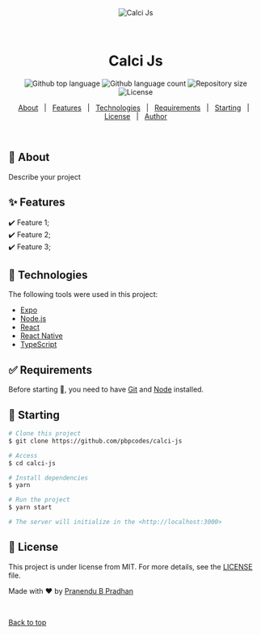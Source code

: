 <div align="center" id="top"> 
  <img src="./.github/app.gif" alt="Calci Js" />

  &#xa0;

  <!-- <a href="https://calcijs.netlify.app">Demo</a> -->
</div>

<h1 align="center">Calci Js</h1>

<p align="center">
  <img alt="Github top language" src="https://img.shields.io/github/languages/top/pbpcodes/calci-js?color=56BEB8">

  <img alt="Github language count" src="https://img.shields.io/github/languages/count/pbpcodes/calci-js?color=56BEB8">

  <img alt="Repository size" src="https://img.shields.io/github/repo-size/pbpcodes/calci-js?color=56BEB8">

  <img alt="License" src="https://img.shields.io/github/license/pbpcodes/calci-js?color=56BEB8">

  <!-- <img alt="Github issues" src="https://img.shields.io/github/issues/pbpcodes/calci-js?color=56BEB8" /> -->

  <!-- <img alt="Github forks" src="https://img.shields.io/github/forks/pbpcodes/calci-js?color=56BEB8" /> -->

  <!-- <img alt="Github stars" src="https://img.shields.io/github/stars/pbpcodes/calci-js?color=56BEB8" /> -->
</p>

<!-- Status -->

<!-- <h4 align="center"> 
	🚧  Calci Js 🚀 Under construction...  🚧
</h4> 

<hr> -->

<p align="center">
  <a href="#dart-about">About</a> &#xa0; | &#xa0; 
  <a href="#sparkles-features">Features</a> &#xa0; | &#xa0;
  <a href="#rocket-technologies">Technologies</a> &#xa0; | &#xa0;
  <a href="#white_check_mark-requirements">Requirements</a> &#xa0; | &#xa0;
  <a href="#checkered_flag-starting">Starting</a> &#xa0; | &#xa0;
  <a href="#memo-license">License</a> &#xa0; | &#xa0;
  <a href="https://github.com/pbpcodes" target="_blank">Author</a>
</p>

<br>

## :dart: About ##

Describe your project

## :sparkles: Features ##

:heavy_check_mark: Feature 1;\
:heavy_check_mark: Feature 2;\
:heavy_check_mark: Feature 3;

## :rocket: Technologies ##

The following tools were used in this project:

- [Expo](https://expo.io/)
- [Node.js](https://nodejs.org/en/)
- [React](https://pt-br.reactjs.org/)
- [React Native](https://reactnative.dev/)
- [TypeScript](https://www.typescriptlang.org/)

## :white_check_mark: Requirements ##

Before starting :checkered_flag:, you need to have [Git](https://git-scm.com) and [Node](https://nodejs.org/en/) installed.

## :checkered_flag: Starting ##

```bash
# Clone this project
$ git clone https://github.com/pbpcodes/calci-js

# Access
$ cd calci-js

# Install dependencies
$ yarn

# Run the project
$ yarn start

# The server will initialize in the <http://localhost:3000>
```

## :memo: License ##

This project is under license from MIT. For more details, see the [LICENSE](LICENSE.md) file.


Made with :heart: by <a href="https://github.com/pbpcodes" target="_blank">Pranendu B Pradhan</a>

&#xa0;

<a href="#top">Back to top</a>
